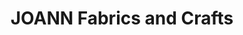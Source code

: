 ---
title: "JOANN Fabrics and Crafts"
url: /beavercreek-towne-centre/joann-fabrics-and-crafts/
shop: Basteln
---